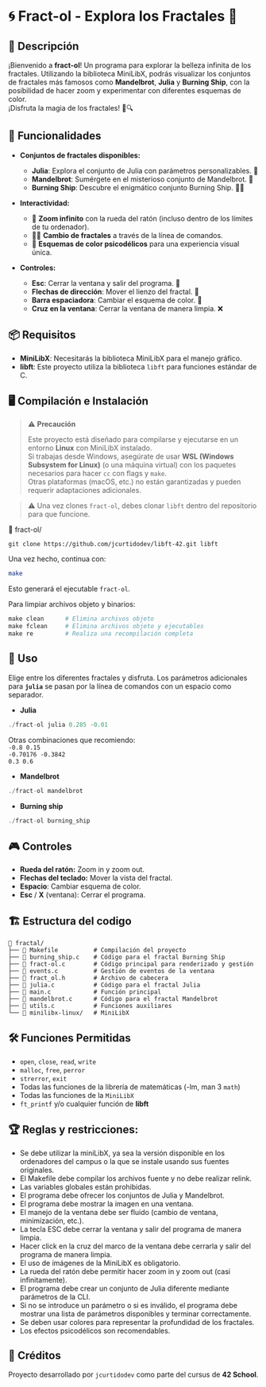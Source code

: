 # 🌀 Fract-ol - Explora los Fractales 🌌
## 📌 Descripción
¡Bienvenido a **fract-ol**! Un programa para explorar la belleza infinita de los fractales. Utilizando la biblioteca MiniLibX, podrás visualizar los conjuntos de fractales más famosos como **Mandelbrot**, **Julia** y **Burning Ship**, con la posibilidad de hacer zoom y experimentar con diferentes esquemas de color.  
¡Disfruta la magia de los fractales! 🎨🔍

## 🎯 Funcionalidades

- **Conjuntos de fractales disponibles:**
  - **Julia**: Explora el conjunto de Julia con parámetros personalizables. 🌊
  - **Mandelbrot**: Sumérgete en el misterioso conjunto de Mandelbrot. 🔮
  - **Burning Ship**: Descubre el enigmático conjunto Burning Ship. 🚢🔥

- **Interactividad:**
  - 🌟 **Zoom infinito** con la rueda del ratón (incluso dentro de los límites de tu ordenador).
  - 🧑‍💻 **Cambio de fractales** a través de la línea de comandos.
  - 🎨 **Esquemas de color psicodélicos** para una experiencia visual única.

- **Controles:**
  - **Esc**: Cerrar la ventana y salir del programa. 🚪
  - **Flechas de dirección**: Mover el lienzo del fractal. 🧭
  - **Barra espaciadora**: Cambiar el esquema de color. 🎨
  - **Cruz en la ventana**: Cerrar la ventana de manera limpia. ❌

## 📦 Requisitos

- **MiniLibX**: Necesitarás la biblioteca MiniLibX para el manejo gráfico.
- **libft**: Este proyecto utiliza la biblioteca `libft` para funciones estándar de C.

## 🖥️ Compilación e Instalación
> ⚠️ **Precaución**
> 
> Este proyecto está diseñado para compilarse y ejecutarse en un entorno **Linux** con MiniLibX instalado.  
> Si trabajas desde Windows, asegúrate de usar **WSL (Windows Subsystem for Linux)** 
> (o una máquina virtual) con los paquetes necesarios para hacer `cc` con flags y `make`.  
> Otras plataformas (macOS, etc.) no están garantizadas y pueden requerir adaptaciones adicionales.

> ⚠️ Una vez clones `fract-ol`, debes clonar `libft` dentro del repositorio para que funcione.  


📂 fract-ol/
```
git clone https://github.com/jcurtidodev/libft-42.git libft
```
Una vez hecho, continua con:
```bash
make
```
Esto generará el ejecutable `fract-ol`.  


Para limpiar archivos objeto y binarios:

```Makefile
make clean      # Elimina archivos objeto
make fclean     # Elimina archivos objeto y ejecutables
make re         # Realiza una recompilación completa
```
## 🚀 Uso
Elige entre los diferentes fractales y disfruta. Los parámetros adicionales para **`julia`** se pasan por la línea de comandos con un espacio como separador.
- **Julia**
```C
./fract-ol julia 0.285 -0.01
```
Otras combinaciones que recomiendo:  
`-0.8 0.15`   
`-0.70176 -0.3842`  
`0.3 0.6`  
- **Mandelbrot**
```C
./fract-ol mandelbrot
```
- **Burning ship**
```C
./fract-ol burning_ship
```
## 🎮 Controles
- **Rueda del ratón:** Zoom in y zoom out.
- **Flechas del teclado:** Mover la vista del fractal.
- **Espacio**: Cambiar esquema de color.
- **Esc** / **X** (ventana): Cerrar el programa.
## 🏗️ Estructura del codigo
```
📂 fractal/
├── 📜 Makefile          # Compilación del proyecto
├── 📜 burning_ship.c    # Código para el fractal Burning Ship
├── 📜 fract-ol.c        # Código principal para renderizado y gestión
├── 📜 events.c          # Gestión de eventos de la ventana
├── 📜 fract_ol.h        # Archivo de cabecera
├── 📜 julia.c           # Código para el fractal Julia
├── 📜 main.c            # Función principal
├── 📜 mandelbrot.c      # Código para el fractal Mandelbrot
├── 📜 utils.c           # Funciones auxiliares
└── 📂 minilibx-linux/   # MiniLibX
```
## 🛠️ Funciones Permitidas
- `open`, `close`, `read`, `write`
- `malloc`, `free`, `perror`
- `strerror`, `exit`
- Todas las funciones de la librería de matemáticas (-lm, man 3 `math`)
- Todas las funciones de la `MiniLibX`
- `ft_printf` y/o cualquier función de **libft**
## 🏆 Reglas y restricciones:
- Se debe utilizar la miniLibX, ya sea la versión disponible en los ordenadores del campus o la que se instale usando sus fuentes originales.
- El Makefile debe compilar los archivos fuente y no debe realizar relink.
- Las variables globales están prohibidas.
- El programa debe ofrecer los conjuntos de Julia y Mandelbrot.
- El programa debe mostrar la imagen en una ventana.
- El manejo de la ventana debe ser fluido (cambio de ventana, minimización, etc.).
- La tecla ESC debe cerrar la ventana y salir del programa de manera limpia.
- Hacer click en la cruz del marco de la ventana debe cerrarla y salir del programa de manera limpia.
- El uso de imágenes de la MiniLibX es obligatorio.
- La rueda del ratón debe permitir hacer zoom in y zoom out (casi infinitamente).
- El programa debe crear un conjunto de Julia diferente mediante parámetros de la CLI.
- Si no se introduce un parámetro o si es inválido, el programa debe mostrar una lista de parámetros disponibles y terminar correctamente.
- Se deben usar colores para representar la profundidad de los fractales.
- Los efectos psicodélicos son recomendables.
## 🤝 Créditos
Proyecto desarrollado por `jcurtidodev` como parte del cursus de **42 School**.
